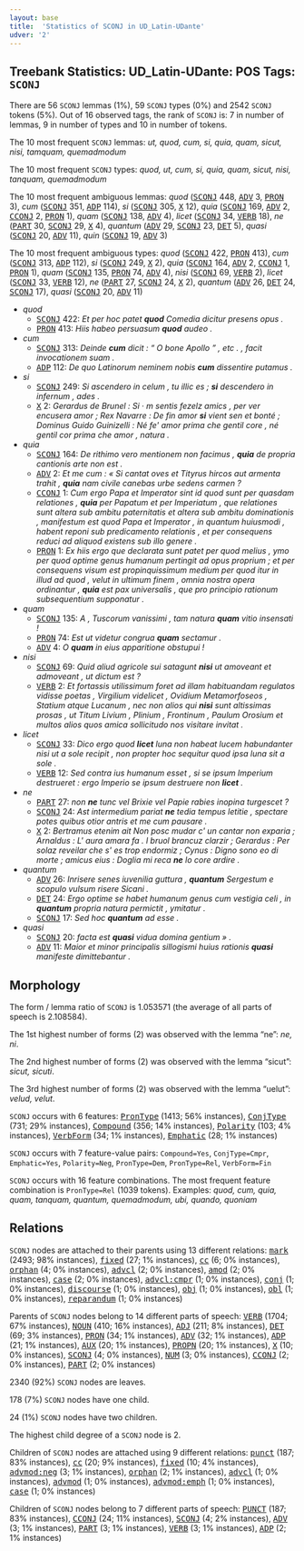 ```yaml
---
layout: base
title:  'Statistics of SCONJ in UD_Latin-UDante'
udver: '2'
---
```


## Treebank Statistics: UD_Latin-UDante: POS Tags: `SCONJ`

There are 56 `SCONJ` lemmas (1%), 59 `SCONJ` types (0%) and 2542 `SCONJ` tokens (5%).
Out of 16 observed tags, the rank of `SCONJ` is: 7 in number of lemmas, 9 in number of types and 10 in number of tokens.

The 10 most frequent `SCONJ` lemmas: <em>ut, quod, cum, si, quia, quam, sicut, nisi, tamquam, quemadmodum</em>

The 10 most frequent `SCONJ` types:  <em>quod, ut, cum, si, quia, quam, sicut, nisi, tanquam, quemadmodum</em>

The 10 most frequent ambiguous lemmas: <em>quod</em> (<tt><a href="la_udante-pos-SCONJ.html">SCONJ</a></tt> 448, <tt><a href="la_udante-pos-ADV.html">ADV</a></tt> 3, <tt><a href="la_udante-pos-PRON.html">PRON</a></tt> 3), <em>cum</em> (<tt><a href="la_udante-pos-SCONJ.html">SCONJ</a></tt> 351, <tt><a href="la_udante-pos-ADP.html">ADP</a></tt> 114), <em>si</em> (<tt><a href="la_udante-pos-SCONJ.html">SCONJ</a></tt> 305, <tt><a href="la_udante-pos-X.html">X</a></tt> 12), <em>quia</em> (<tt><a href="la_udante-pos-SCONJ.html">SCONJ</a></tt> 169, <tt><a href="la_udante-pos-ADV.html">ADV</a></tt> 2, <tt><a href="la_udante-pos-CCONJ.html">CCONJ</a></tt> 2, <tt><a href="la_udante-pos-PRON.html">PRON</a></tt> 1), <em>quam</em> (<tt><a href="la_udante-pos-SCONJ.html">SCONJ</a></tt> 138, <tt><a href="la_udante-pos-ADV.html">ADV</a></tt> 4), <em>licet</em> (<tt><a href="la_udante-pos-SCONJ.html">SCONJ</a></tt> 34, <tt><a href="la_udante-pos-VERB.html">VERB</a></tt> 18), <em>ne</em> (<tt><a href="la_udante-pos-PART.html">PART</a></tt> 30, <tt><a href="la_udante-pos-SCONJ.html">SCONJ</a></tt> 29, <tt><a href="la_udante-pos-X.html">X</a></tt> 4), <em>quantum</em> (<tt><a href="la_udante-pos-ADV.html">ADV</a></tt> 29, <tt><a href="la_udante-pos-SCONJ.html">SCONJ</a></tt> 23, <tt><a href="la_udante-pos-DET.html">DET</a></tt> 5), <em>quasi</em> (<tt><a href="la_udante-pos-SCONJ.html">SCONJ</a></tt> 20, <tt><a href="la_udante-pos-ADV.html">ADV</a></tt> 11), <em>quin</em> (<tt><a href="la_udante-pos-SCONJ.html">SCONJ</a></tt> 19, <tt><a href="la_udante-pos-ADV.html">ADV</a></tt> 3)

The 10 most frequent ambiguous types:  <em>quod</em> (<tt><a href="la_udante-pos-SCONJ.html">SCONJ</a></tt> 422, <tt><a href="la_udante-pos-PRON.html">PRON</a></tt> 413), <em>cum</em> (<tt><a href="la_udante-pos-SCONJ.html">SCONJ</a></tt> 313, <tt><a href="la_udante-pos-ADP.html">ADP</a></tt> 112), <em>si</em> (<tt><a href="la_udante-pos-SCONJ.html">SCONJ</a></tt> 249, <tt><a href="la_udante-pos-X.html">X</a></tt> 2), <em>quia</em> (<tt><a href="la_udante-pos-SCONJ.html">SCONJ</a></tt> 164, <tt><a href="la_udante-pos-ADV.html">ADV</a></tt> 2, <tt><a href="la_udante-pos-CCONJ.html">CCONJ</a></tt> 1, <tt><a href="la_udante-pos-PRON.html">PRON</a></tt> 1), <em>quam</em> (<tt><a href="la_udante-pos-SCONJ.html">SCONJ</a></tt> 135, <tt><a href="la_udante-pos-PRON.html">PRON</a></tt> 74, <tt><a href="la_udante-pos-ADV.html">ADV</a></tt> 4), <em>nisi</em> (<tt><a href="la_udante-pos-SCONJ.html">SCONJ</a></tt> 69, <tt><a href="la_udante-pos-VERB.html">VERB</a></tt> 2), <em>licet</em> (<tt><a href="la_udante-pos-SCONJ.html">SCONJ</a></tt> 33, <tt><a href="la_udante-pos-VERB.html">VERB</a></tt> 12), <em>ne</em> (<tt><a href="la_udante-pos-PART.html">PART</a></tt> 27, <tt><a href="la_udante-pos-SCONJ.html">SCONJ</a></tt> 24, <tt><a href="la_udante-pos-X.html">X</a></tt> 2), <em>quantum</em> (<tt><a href="la_udante-pos-ADV.html">ADV</a></tt> 26, <tt><a href="la_udante-pos-DET.html">DET</a></tt> 24, <tt><a href="la_udante-pos-SCONJ.html">SCONJ</a></tt> 17), <em>quasi</em> (<tt><a href="la_udante-pos-SCONJ.html">SCONJ</a></tt> 20, <tt><a href="la_udante-pos-ADV.html">ADV</a></tt> 11)


* <em>quod</em>
  * <tt><a href="la_udante-pos-SCONJ.html">SCONJ</a></tt> 422: <em>Et per hoc patet <b>quod</b> Comedia dicitur presens opus .</em>
  * <tt><a href="la_udante-pos-PRON.html">PRON</a></tt> 413: <em>Hiis habeo persuasum <b>quod</b> audeo .</em>
* <em>cum</em>
  * <tt><a href="la_udante-pos-SCONJ.html">SCONJ</a></tt> 313: <em>Deinde <b>cum</b> dicit : “ O bone Apollo ” , etc . , facit invocationem suam .</em>
  * <tt><a href="la_udante-pos-ADP.html">ADP</a></tt> 112: <em>De quo Latinorum neminem nobis <b>cum</b> dissentire putamus .</em>
* <em>si</em>
  * <tt><a href="la_udante-pos-SCONJ.html">SCONJ</a></tt> 249: <em>Si ascendero in celum , tu illic es ; <b>si</b> descendero in infernum , ades .</em>
  * <tt><a href="la_udante-pos-X.html">X</a></tt> 2: <em>Gerardus de Brunel : Si · m sentis fezelz amics , per ver encusera amor ; Rex Navarre : De fin amor <b>si</b> vient sen et bonté ; Dominus Guido Guinizelli : Né fe' amor prima che gentil core , né gentil cor prima che amor , natura .</em>
* <em>quia</em>
  * <tt><a href="la_udante-pos-SCONJ.html">SCONJ</a></tt> 164: <em>De rithimo vero mentionem non facimus , <b>quia</b> de propria cantionis arte non est .</em>
  * <tt><a href="la_udante-pos-ADV.html">ADV</a></tt> 2: <em>Et me cum : « Si cantat oves et Tityrus hircos aut armenta trahit , <b>quia</b> nam civile canebas urbe sedens carmen ?</em>
  * <tt><a href="la_udante-pos-CCONJ.html">CCONJ</a></tt> 1: <em>Cum ergo Papa et Imperator sint id quod sunt per quasdam relationes , <b>quia</b> per Papatum et per Imperiatum , que relationes sunt altera sub ambitu paternitatis et altera sub ambitu dominationis , manifestum est quod Papa et Imperator , in quantum huiusmodi , habent reponi sub predicamento relationis , et per consequens reduci ad aliquod existens sub illo genere .</em>
  * <tt><a href="la_udante-pos-PRON.html">PRON</a></tt> 1: <em>Ex hiis ergo que declarata sunt patet per quod melius , ymo per quod optime genus humanum pertingit ad opus proprium ; et per consequens visum est propinquissimum medium per quod itur in illud ad quod , velut in ultimum finem , omnia nostra opera ordinantur , <b>quia</b> est pax universalis , que pro principio rationum subsequentium supponatur .</em>
* <em>quam</em>
  * <tt><a href="la_udante-pos-SCONJ.html">SCONJ</a></tt> 135: <em>A , Tuscorum vanissimi , tam natura <b>quam</b> vitio insensati !</em>
  * <tt><a href="la_udante-pos-PRON.html">PRON</a></tt> 74: <em>Est ut videtur congrua <b>quam</b> sectamur .</em>
  * <tt><a href="la_udante-pos-ADV.html">ADV</a></tt> 4: <em>O <b>quam</b> in eius apparitione obstupui !</em>
* <em>nisi</em>
  * <tt><a href="la_udante-pos-SCONJ.html">SCONJ</a></tt> 69: <em>Quid aliud agricole sui satagunt <b>nisi</b> ut amoveant et admoveant , ut dictum est ?</em>
  * <tt><a href="la_udante-pos-VERB.html">VERB</a></tt> 2: <em>Et fortassis utilissimum foret ad illam habituandam regulatos vidisse poetas , Virgilium videlicet , Ovidium Metamorfoseos , Statium atque Lucanum , nec non alios qui <b>nisi</b> sunt altissimas prosas , ut Titum Livium , Plinium , Frontinum , Paulum Orosium et multos alios quos amica sollicitudo nos visitare invitat .</em>
* <em>licet</em>
  * <tt><a href="la_udante-pos-SCONJ.html">SCONJ</a></tt> 33: <em>Dico ergo quod <b>licet</b> luna non habeat lucem habundanter nisi ut a sole recipit , non propter hoc sequitur quod ipsa luna sit a sole .</em>
  * <tt><a href="la_udante-pos-VERB.html">VERB</a></tt> 12: <em>Sed contra ius humanum esset , si se ipsum Imperium destrueret : ergo Imperio se ipsum destruere non <b>licet</b> .</em>
* <em>ne</em>
  * <tt><a href="la_udante-pos-PART.html">PART</a></tt> 27: <em>non <b>ne</b> tunc vel Brixie vel Papie rabies inopina turgescet ?</em>
  * <tt><a href="la_udante-pos-SCONJ.html">SCONJ</a></tt> 24: <em>Ast intermedium pariat <b>ne</b> tedia tempus letitie , spectare potes quibus otior antris et me cum pausare .</em>
  * <tt><a href="la_udante-pos-X.html">X</a></tt> 2: <em>Bertramus etenim ait Non posc mudar c' un cantar non exparia ; Arnaldus : L' aura amara fa . l bruol brancuz clarzir ; Gerardus : Per solaz reveilar che s' es trop endormiz ; Cynus : Digno sono eo di morte ; amicus eius : Doglia mi reca <b>ne</b> lo core ardire .</em>
* <em>quantum</em>
  * <tt><a href="la_udante-pos-ADV.html">ADV</a></tt> 26: <em>Inrisere senes iuvenilia guttura , <b>quantum</b> Sergestum e scopulo vulsum risere Sicani .</em>
  * <tt><a href="la_udante-pos-DET.html">DET</a></tt> 24: <em>Ergo optime se habet humanum genus cum vestigia celi , in <b>quantum</b> propria natura permictit , ymitatur .</em>
  * <tt><a href="la_udante-pos-SCONJ.html">SCONJ</a></tt> 17: <em>Sed hoc <b>quantum</b> ad esse .</em>
* <em>quasi</em>
  * <tt><a href="la_udante-pos-SCONJ.html">SCONJ</a></tt> 20: <em>facta est <b>quasi</b> vidua domina gentium » .</em>
  * <tt><a href="la_udante-pos-ADV.html">ADV</a></tt> 11: <em>Maior et minor principalis sillogismi huius rationis <b>quasi</b> manifeste dimittebantur .</em>

## Morphology

The form / lemma ratio of `SCONJ` is 1.053571 (the average of all parts of speech is 2.108584).

The 1st highest number of forms (2) was observed with the lemma “ne”: <em>ne, ni</em>.

The 2nd highest number of forms (2) was observed with the lemma “sicut”: <em>sicut, sicuti</em>.

The 3rd highest number of forms (2) was observed with the lemma “uelut”: <em>velud, velut</em>.

`SCONJ` occurs with 6 features: <tt><a href="la_udante-feat-PronType.html">PronType</a></tt> (1413; 56% instances), <tt><a href="la_udante-feat-ConjType.html">ConjType</a></tt> (731; 29% instances), <tt><a href="la_udante-feat-Compound.html">Compound</a></tt> (356; 14% instances), <tt><a href="la_udante-feat-Polarity.html">Polarity</a></tt> (103; 4% instances), <tt><a href="la_udante-feat-VerbForm.html">VerbForm</a></tt> (34; 1% instances), <tt><a href="la_udante-feat-Emphatic.html">Emphatic</a></tt> (28; 1% instances)

`SCONJ` occurs with 7 feature-value pairs: `Compound=Yes`, `ConjType=Cmpr`, `Emphatic=Yes`, `Polarity=Neg`, `PronType=Dem`, `PronType=Rel`, `VerbForm=Fin`

`SCONJ` occurs with 16 feature combinations.
The most frequent feature combination is `PronType=Rel` (1039 tokens).
Examples: <em>quod, cum, quia, quam, tanquam, quantum, quemadmodum, ubi, quando, quoniam</em>


## Relations

`SCONJ` nodes are attached to their parents using 13 different relations: <tt><a href="la_udante-dep-mark.html">mark</a></tt> (2493; 98% instances), <tt><a href="la_udante-dep-fixed.html">fixed</a></tt> (27; 1% instances), <tt><a href="la_udante-dep-cc.html">cc</a></tt> (6; 0% instances), <tt><a href="la_udante-dep-orphan.html">orphan</a></tt> (4; 0% instances), <tt><a href="la_udante-dep-advcl.html">advcl</a></tt> (2; 0% instances), <tt><a href="la_udante-dep-amod.html">amod</a></tt> (2; 0% instances), <tt><a href="la_udante-dep-case.html">case</a></tt> (2; 0% instances), <tt><a href="la_udante-dep-advcl-cmpr.html">advcl:cmpr</a></tt> (1; 0% instances), <tt><a href="la_udante-dep-conj.html">conj</a></tt> (1; 0% instances), <tt><a href="la_udante-dep-discourse.html">discourse</a></tt> (1; 0% instances), <tt><a href="la_udante-dep-obj.html">obj</a></tt> (1; 0% instances), <tt><a href="la_udante-dep-obl.html">obl</a></tt> (1; 0% instances), <tt><a href="la_udante-dep-reparandum.html">reparandum</a></tt> (1; 0% instances)

Parents of `SCONJ` nodes belong to 14 different parts of speech: <tt><a href="la_udante-pos-VERB.html">VERB</a></tt> (1704; 67% instances), <tt><a href="la_udante-pos-NOUN.html">NOUN</a></tt> (410; 16% instances), <tt><a href="la_udante-pos-ADJ.html">ADJ</a></tt> (211; 8% instances), <tt><a href="la_udante-pos-DET.html">DET</a></tt> (69; 3% instances), <tt><a href="la_udante-pos-PRON.html">PRON</a></tt> (34; 1% instances), <tt><a href="la_udante-pos-ADV.html">ADV</a></tt> (32; 1% instances), <tt><a href="la_udante-pos-ADP.html">ADP</a></tt> (21; 1% instances), <tt><a href="la_udante-pos-AUX.html">AUX</a></tt> (20; 1% instances), <tt><a href="la_udante-pos-PROPN.html">PROPN</a></tt> (20; 1% instances), <tt><a href="la_udante-pos-X.html">X</a></tt> (10; 0% instances), <tt><a href="la_udante-pos-SCONJ.html">SCONJ</a></tt> (4; 0% instances), <tt><a href="la_udante-pos-NUM.html">NUM</a></tt> (3; 0% instances), <tt><a href="la_udante-pos-CCONJ.html">CCONJ</a></tt> (2; 0% instances), <tt><a href="la_udante-pos-PART.html">PART</a></tt> (2; 0% instances)

2340 (92%) `SCONJ` nodes are leaves.

178 (7%) `SCONJ` nodes have one child.

24 (1%) `SCONJ` nodes have two children.

The highest child degree of a `SCONJ` node is 2.

Children of `SCONJ` nodes are attached using 9 different relations: <tt><a href="la_udante-dep-punct.html">punct</a></tt> (187; 83% instances), <tt><a href="la_udante-dep-cc.html">cc</a></tt> (20; 9% instances), <tt><a href="la_udante-dep-fixed.html">fixed</a></tt> (10; 4% instances), <tt><a href="la_udante-dep-advmod-neg.html">advmod:neg</a></tt> (3; 1% instances), <tt><a href="la_udante-dep-orphan.html">orphan</a></tt> (2; 1% instances), <tt><a href="la_udante-dep-advcl.html">advcl</a></tt> (1; 0% instances), <tt><a href="la_udante-dep-advmod.html">advmod</a></tt> (1; 0% instances), <tt><a href="la_udante-dep-advmod-emph.html">advmod:emph</a></tt> (1; 0% instances), <tt><a href="la_udante-dep-case.html">case</a></tt> (1; 0% instances)

Children of `SCONJ` nodes belong to 7 different parts of speech: <tt><a href="la_udante-pos-PUNCT.html">PUNCT</a></tt> (187; 83% instances), <tt><a href="la_udante-pos-CCONJ.html">CCONJ</a></tt> (24; 11% instances), <tt><a href="la_udante-pos-SCONJ.html">SCONJ</a></tt> (4; 2% instances), <tt><a href="la_udante-pos-ADV.html">ADV</a></tt> (3; 1% instances), <tt><a href="la_udante-pos-PART.html">PART</a></tt> (3; 1% instances), <tt><a href="la_udante-pos-VERB.html">VERB</a></tt> (3; 1% instances), <tt><a href="la_udante-pos-ADP.html">ADP</a></tt> (2; 1% instances)

